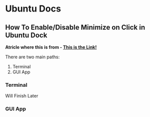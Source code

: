 # Ubuntu Docs

## How To Enable/Disable Minimize on Click in Ubuntu Dock

**Atricle where this is from - [This is the Link!](https://ostechnix.com/how-to-enable-minimize-on-click-feature-for-ubuntu-dock-icons/)**

There are two main paths:
1. Terminal
2. GUI App  

### Terminal

Will Finish Later
### GUI App
